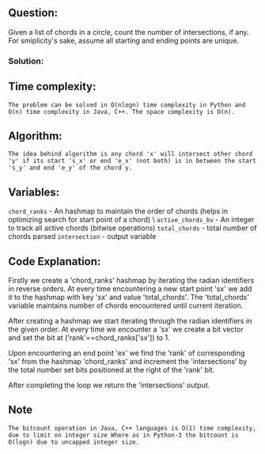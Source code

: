 ## Question:
Given a list of chords in a circle, count the number of intersections, if any. For smiplicity's sake, assume all starting and ending points are unique.

### Solution:

## Time complexity:

`The problem can be solved in O(nlogn) time complexity in Python and O(n) time complexity in Java, C++. The space complexity is O(n).`

## Algorithm:

`The idea behind algorithm is any chord 'x' will intersect other chord 'y' if its start 's_x' or end 'e_x' (not both) is in between the start 's_y' and end 'e_y' of the chord y.` 

## Variables:

`chord_ranks`   - An hashmap to maintain the order of chords (helps in optimizing search for start point of a chord) \\
`active_chords_bv` - An integer to track all active chords (bitwise operations)
`total_chords`  - total number of chords parsed
`intersection`  - output variable

## Code Explanation:

Firstly we create a 'chord_ranks' hashmap by iterating the radian identifiers in reverse orders. At every time encountering a new start point 'sx' we add it to the hashmap with key 'sx' and value 'total_chords'. The 'total_chords' variable maintains number of chords encountered until current iteration.

After creating a hashmap we start iterating through the radian identifiers in the given order. At every time we encounter a 'sx' we create a bit vector and set the bit at ('rank'==chord_ranks['sx']) to 1.

Upon encountering an end point 'ex' we find the 'rank' of corresponding 'sx' from the hashmap 'chord_ranks' and increment the 'intersections' by the total number set bits positioned at the right of the 'rank' bit.

After completing the loop we return the 'intersections' output.

## Note
`The bitcount operation in Java, C++ languages is O(1) time complexity, due to limit on integer size
Where as in Python-3 the bitcount is O(logn) due to uncapped integer size.`
